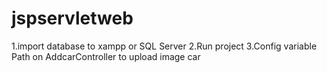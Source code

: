 # jspservletweb
1.import database to xampp or  SQL Server 
2.Run project
3.Config variable Path on AddcarController to upload image car 
